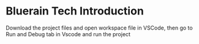 # Bluerain Tech Introduction

Download the project files and open workspace file in VSCode, then go to Run and Debug tab in Vscode and run the project
